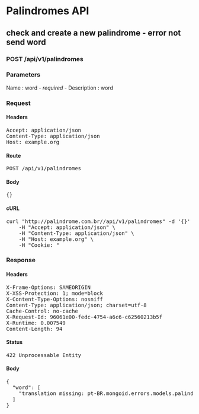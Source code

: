 # Palindromes API

## check and create a new palindrome - error not send word

### POST /api/v1/palindromes

### Parameters

Name : word *- required -*
Description :  word

### Request

#### Headers

<pre>Accept: application/json
Content-Type: application/json
Host: example.org</pre>

#### Route

<pre>POST /api/v1/palindromes</pre>

#### Body

<pre>{}</pre>

#### cURL

<pre class="request">curl &quot;http://palindrome.com.br//api/v1/palindromes&quot; -d &#39;{}&#39; -X POST \
	-H &quot;Accept: application/json&quot; \
	-H &quot;Content-Type: application/json&quot; \
	-H &quot;Host: example.org&quot; \
	-H &quot;Cookie: &quot;</pre>

### Response

#### Headers

<pre>X-Frame-Options: SAMEORIGIN
X-XSS-Protection: 1; mode=block
X-Content-Type-Options: nosniff
Content-Type: application/json; charset=utf-8
Cache-Control: no-cache
X-Request-Id: 96061e00-fedc-4754-a6c6-c62560213b5f
X-Runtime: 0.007549
Content-Length: 94</pre>

#### Status

<pre>422 Unprocessable Entity</pre>

#### Body

<pre>{
  "word": [
    "translation missing: pt-BR.mongoid.errors.models.palindrome.attributes.word.blank"
  ]
}</pre>
